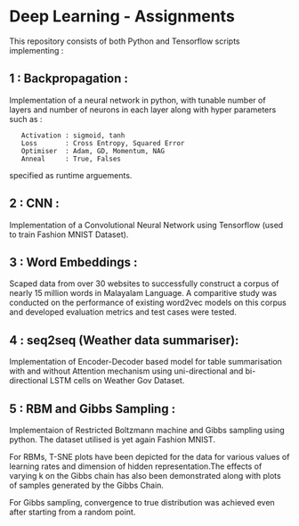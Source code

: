 # Deep Learning - Assignments
This repository consists of both Python and Tensorflow scripts implementing : 

## 1 : Backpropagation :
Implementation of a neural network in python, with tunable number of layers and number of neurons in each layer along with hyper parameters such as :

       Activation : sigmoid, tanh       
       Loss       : Cross Entropy, Squared Error
       Optimiser  : Adam, GD, Momentum, NAG
       Anneal     : True, Falses                  
specified as runtime arguements.
       
## 2 : CNN :
Implementation of a Convolutional Neural Network using Tensorflow (used to train Fashion MNIST Dataset).
      
## 3 : Word Embeddings :
Scaped data from over 30 websites to successfully construct a corpus of nearly 15 million words in Malayalam Language. A comparitive study was conducted on the performance of existing word2vec models on this corpus and developed evaluation metrics and test cases were tested.

## 4 : seq2seq (Weather data summariser):
Implementation of Encoder-Decoder based model for table summarisation with and without Attention mechanism using uni-directional and bi-directional LSTM cells on Weather Gov Dataset.
      
## 5 : RBM and Gibbs Sampling :
Implementaion of Restricted Boltzmann machine and Gibbs sampling using python. The dataset utilised is yet again Fashion MNIST.
      
For RBMs, T-SNE plots have been depicted for the data for various values of learning rates and dimension of hidden representation.The effects of varying k on the Gibbs chain has also been demonstrated along with plots of samples generated by the Gibbs Chain.
      
For Gibbs sampling, convergence to true distribution was achieved even after starting from a random point.
      
 
